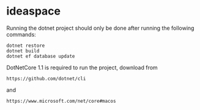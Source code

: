 # ideaspace

Running the dotnet project should only be done after running the following commands:

```
dotnet restore
dotnet build
dotnet ef database update
```

DotNetCore 1.1 is required to run the project, download from 

``` https://github.com/dotnet/cli ```

and 

``` https://www.microsoft.com/net/core#macos ```

